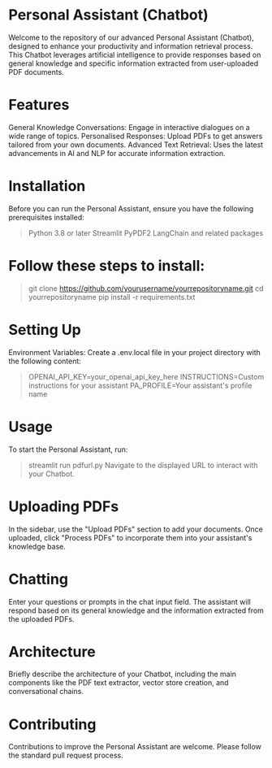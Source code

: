 # Personal Assistant (Chatbot)
Welcome to the repository of our advanced Personal Assistant (Chatbot), designed to enhance your productivity and information retrieval process. This Chatbot leverages artificial intelligence to provide responses based on general knowledge and specific information extracted from user-uploaded PDF documents.

# Features
General Knowledge Conversations: Engage in interactive dialogues on a wide range of topics.
Personalised Responses: Upload PDFs to get answers tailored from your own documents.
Advanced Text Retrieval: Uses the latest advancements in AI and NLP for accurate information extraction.

# Installation
Before you can run the Personal Assistant, ensure you have the following prerequisites installed:
> Python 3.8 or later
> Streamlit
> PyPDF2
> LangChain and related packages

# Follow these steps to install:
> git clone https://github.com/yourusername/yourrepositoryname.git
> cd yourrepositoryname
> pip install -r requirements.txt

# Setting Up
Environment Variables: Create a .env.local file in your project directory with the following content:
> OPENAI_API_KEY=your_openai_api_key_here
> INSTRUCTIONS=Custom instructions for your assistant
> PA_PROFILE=Your assistant's profile name

# Usage
To start the Personal Assistant, run:
> streamlit run pdfurl.py
> Navigate to the displayed URL to interact with your Chatbot.

# Uploading PDFs
In the sidebar, use the "Upload PDFs" section to add your documents. Once uploaded, click "Process PDFs" to incorporate them into your assistant's knowledge base.

# Chatting
Enter your questions or prompts in the chat input field. The assistant will respond based on its general knowledge and the information extracted from the uploaded PDFs.

# Architecture
Briefly describe the architecture of your Chatbot, including the main components like the PDF text extractor, vector store creation, and conversational chains.

# Contributing
Contributions to improve the Personal Assistant are welcome. Please follow the standard pull request process.


